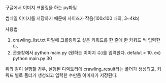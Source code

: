 구글에서 이미지 크롤링을 하는 py파일

썸네일 이미지를 저장하기 때문에 사이즈가 작음(100x100 내외, 3~4kb)

사용법
1. crawling_list.txt 파일에 크롤링하고 싶은 키워드를 한 줄에 한 카워드 씩 입력한다.
2. 콘솔창에서 python main.py {원하는 이미지 수}를 입력한다. defalut = 10. ex) python main.py 30

위와 같이 실행할 경우, 실행된 디렉토리에 crawling_result라는 폴더가 생성되고, 키워드 별로 폴더가 생성되고 입력한 수만큼 이미지가 저장된다.